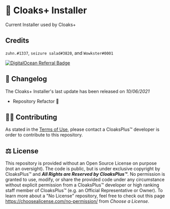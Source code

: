 # 📢 Cloaks+ Installer

  

Current Installer used by Cloaks+

  

## Credits

`zuhn.#1337`, `seizure salad#3820`, and `Wowkster#0001`

  

[![DigitalOcean Referral Badge](https://web-platforms.sfo2.cdn.digitaloceanspaces.com/WWW/Badge%201.svg)](https://www.digitalocean.com/?refcode=2538a60387c7&utm_campaign=Referral_Invite&utm_medium=Referral_Program&utm_source=badge)

  

## 📃 Changelog

The Cloaks+ Installer's last update has been released on *10/06/2021*

  

- Repository Refactor 🚜

  

## 🤝🏻 Contributing

  

As stated in the [Terms of Use](https://github.com/CloaksPlus/NewInstaller/blob/master/TOU.md), please contact a CloaksPlus™ developer is order to contribute to this repository.

  

## ⚖ License

  

This repository is provided without an Open Source License on purpose (not an oversight). The code is public, but is under exclusive copyright by CloaksPlus™ and ***All Rights are Reserved by CloaksPlus™***. No permission is granted to use, modify, or share the provided code under any circumstance without explicit permission from a CloaksPlus™ developer or high ranking staff member of CloaksPlus™ (e.g. an Official Representative or Owner). To learn more about a "No License" repository, feel free to check out this page https://choosealicense.com/no-permission/ from *Choose a License*.
